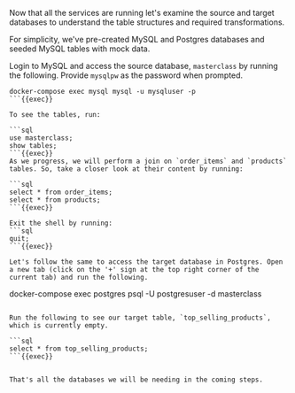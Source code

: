 Now that all the services are running let's examine the source and target databases to understand the table structures and required transformations.

For simplicity, we've pre-created MySQL and Postgres databases and seeded MySQL tables with mock data.

Login to MySQL and access the source database, `masterclass` by running the following. Provide `mysqlpw` as the password when prompted.

```
docker-compose exec mysql mysql -u mysqluser -p
```{{exec}}

To see the tables, run:

```sql
use masterclass;
show tables;
```{{exec}}
As we progress, we will perform a join on `order_items` and `products` tables. So, take a closer look at their content by running:

```sql
select * from order_items;
select * from products;
```{{exec}}

Exit the shell by running:
```sql
quit;
```{{exec}}

Let's follow the same to access the target database in Postgres. Open a new tab (click on the '+' sign at the top right corner of the current tab) and run the following.

```
docker-compose exec postgres psql -U postgresuser -d masterclass
```{{exec}}

Run the following to see our target table, `top_selling_products`, which is currently empty.

```sql
select * from top_selling_products;
```{{exec}}


That's all the databases we will be needing in the coming steps. 

